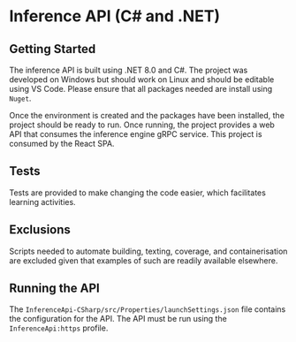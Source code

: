 # Inference API (C# and .NET)

## Getting Started

The inference API is built using .NET 8.0 and C#. The project was developed on Windows but should work on Linux and
should be editable using VS Code. Please ensure that all packages needed are install using `Nuget`.

Once the environment is created and the packages have been installed, the project should be ready to run. Once running,
the project provides a web API that consumes the inference engine gRPC service. This project is consumed by the React
SPA.

## Tests

Tests are provided to make changing the code easier, which facilitates learning activities.

## Exclusions

Scripts needed to automate building, texting, coverage, and containerisation are excluded given that examples of such
are readily available elsewhere.

## Running the API

The `InferenceApi-CSharp/src/Properties/launchSettings.json` file contains the configuration for the API. The API must
be run using the `InferenceApi:https` profile.
